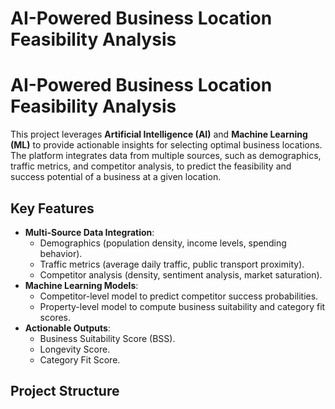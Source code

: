 # AI-Powered Business Location Feasibility Analysis
# AI-Powered Business Location Feasibility Analysis

This project leverages **Artificial Intelligence (AI)** and **Machine Learning (ML)** to provide actionable insights for selecting optimal business locations. The platform integrates data from multiple sources, such as demographics, traffic metrics, and competitor analysis, to predict the feasibility and success potential of a business at a given location.

## **Key Features**
- **Multi-Source Data Integration**:
  - Demographics (population density, income levels, spending behavior).
  - Traffic metrics (average daily traffic, public transport proximity).
  - Competitor analysis (density, sentiment analysis, market saturation).
- **Machine Learning Models**:
  - Competitor-level model to predict competitor success probabilities.
  - Property-level model to compute business suitability and category fit scores.
- **Actionable Outputs**:
  - Business Suitability Score (BSS).
  - Longevity Score.
  - Category Fit Score.

## **Project Structure**


